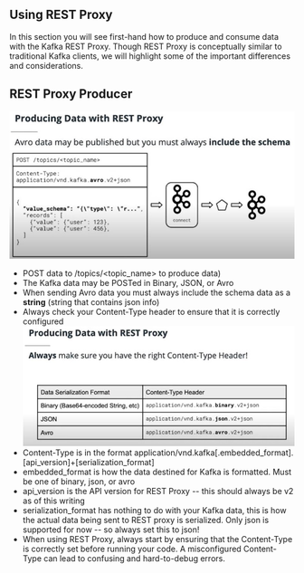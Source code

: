## Using REST Proxy
In this section you will see first-hand how to produce and consume data with the Kafka REST Proxy. Though REST Proxy is conceptually similar to traditional Kafka clients, we will highlight some of the important differences and considerations.

## REST Proxy Producer
![image](./image/producing-data-with-rest-proxy.jpg)
- POST data to /topics/<topic_name> to produce data)
- The Kafka data may be POSTed in Binary, JSON, or Avro
- When sending Avro data you must always include the schema data as a **string** (string that contains json info)
- Always check your Content-Type header to ensure that it is correctly configured
![image](./image/content-type-header.jpg)
- Content-Type is in the format application/vnd.kafka[.embedded_format].[api_version]+[serialization_format]
- embedded_format is how the data destined for Kafka is formatted. Must be one of binary, json, or avro
- api_version is the API version for REST Proxy -- this should always be v2 as of this writing
- serialization_format has nothing to do with your Kafka data, this is how the actual data being sent to REST proxy is serialized. Only json is supported for now -- so always set this to json!
- When using REST Proxy, always start by ensuring that the Content-Type is correctly set before running your code. A misconfigured Content-Type can lead to confusing and hard-to-debug errors.